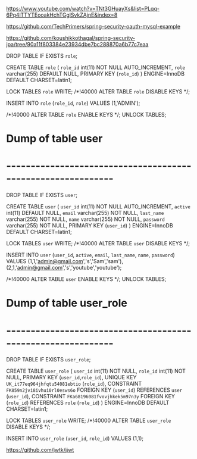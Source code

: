 https://www.youtube.com/watch?v=TNt3GHuayXs&list=PLqq-6Pq4lTTYTEooakHchTGglSvkZAjnE&index=8

https://github.com/TechPrimers/spring-security-oauth-mysql-example

https://github.com/koushikkothagal/spring-security-jpa/tree/90a11f803384e23934dbe7bc288870a6b77c7eaa

DROP TABLE IF EXISTS `role`;

CREATE TABLE `role` (
  `role_id` int(11) NOT NULL AUTO_INCREMENT,
  `role` varchar(255) DEFAULT NULL,
  PRIMARY KEY (`role_id`)
) ENGINE=InnoDB DEFAULT CHARSET=latin1;

LOCK TABLES `role` WRITE;
/*!40000 ALTER TABLE `role` DISABLE KEYS */;

INSERT INTO `role` (`role_id`, `role`)
VALUES
	(1,'ADMIN');

/*!40000 ALTER TABLE `role` ENABLE KEYS */;
UNLOCK TABLES;


# Dump of table user
# ------------------------------------------------------------

DROP TABLE IF EXISTS `user`;

CREATE TABLE `user` (
  `user_id` int(11) NOT NULL AUTO_INCREMENT,
  `active` int(11) DEFAULT NULL,
  `email` varchar(255) NOT NULL,
  `last_name` varchar(255) NOT NULL,
  `name` varchar(255) NOT NULL,
  `password` varchar(255) NOT NULL,
  PRIMARY KEY (`user_id`)
) ENGINE=InnoDB DEFAULT CHARSET=latin1;

LOCK TABLES `user` WRITE;
/*!40000 ALTER TABLE `user` DISABLE KEYS */;

INSERT INTO `user` (`user_id`, `active`, `email`, `last_name`, `name`, `password`)
VALUES
	(1,1,'admin@gmail.com','s','Sam','sam'),
	(2,1,'admin@gmail.com','s','youtube','youtube');

/*!40000 ALTER TABLE `user` ENABLE KEYS */;
UNLOCK TABLES;


# Dump of table user_role
# ------------------------------------------------------------

DROP TABLE IF EXISTS `user_role`;

CREATE TABLE `user_role` (
  `user_id` int(11) NOT NULL,
  `role_id` int(11) NOT NULL,
  PRIMARY KEY (`user_id`,`role_id`),
  UNIQUE KEY `UK_it77eq964jhfqtu54081ebtio` (`role_id`),
  CONSTRAINT `FK859n2jvi8ivhui0rl0esws6o` FOREIGN KEY (`user_id`) REFERENCES `user` (`user_id`),
  CONSTRAINT `FKa68196081fvovjhkek5m97n3y` FOREIGN KEY (`role_id`) REFERENCES `role` (`role_id`)
) ENGINE=InnoDB DEFAULT CHARSET=latin1;

LOCK TABLES `user_role` WRITE;
/*!40000 ALTER TABLE `user_role` DISABLE KEYS */;

INSERT INTO `user_role` (`user_id`, `role_id`)
VALUES
	(1,1);
	
	
https://github.com/jwtk/jjwt